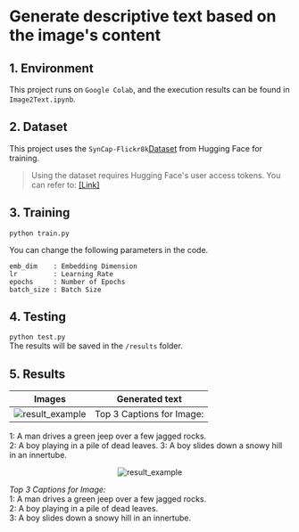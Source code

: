 # Generate descriptive text based on the image's content

## 1. Environment
This project runs on ```Google Colab```, and the execution results can be found in ```Image2Text.ipynb```.   


## 2. Dataset
This project uses the ```SynCap-Flickr8k```[Dataset](https://huggingface.co/datasets/kargwalaryan/SynCap-Flickr8k) from Hugging Face for training.
> Using the dataset requires Hugging Face's user access tokens. You can refer to: [[Link]](https://huggingface.co/docs/hub/security-tokens)


## 3. Training
```python train.py```

You can change the following parameters in the code.
```
emb_dim    : Embedding Dimension
lr         : Learning Rate
epochs     : Number of Epochs
batch_size : Batch Size
``` 


## 4. Testing  
```python test.py```  
The results will be saved in the ```/results``` folder.  


## 5. Results
| Images | Generated text |
| :---: | :---: |
| ![result_example](results/2.png) | Top 3 Captions for Image: 
1: A man drives a green jeep over a few jagged rocks.<br>
2: A boy playing in a pile of dead leaves.
3: A boy slides down a snowy hill in an innertube.

<p align="center">
  <img src="results/2.png" alt="result_example" />
</p>
<div align="left">
  <i>Top 3 Captions for Image:</i><br>
  1: A man drives a green jeep over a few jagged rocks.<br>
  2: A boy playing in a pile of dead leaves.<br>
  3: A boy slides down a snowy hill in an innertube.
</div>
